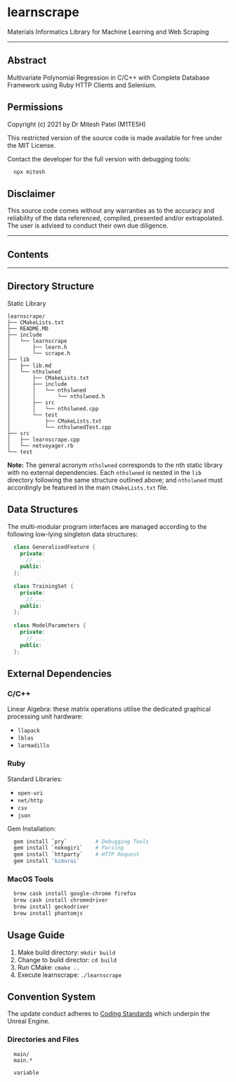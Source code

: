 # learnscrape
Materials Informatics Library for Machine Learning and Web Scraping

----

## Abstract
Multivariate Polynomial Regression in C/C++ with Complete Database Framework using Ruby HTTP Clients and Selenium.

## Permissions
Copyright (c) 2021 by Dr Mitesh Patel (M1TE5H)

This restricted version of the source code is made available for free under the MIT License.

Contact the developer for the full version with debugging tools:
```bash
  npx mitesh
```


## Disclaimer
This source code comes without any warranties as to the accuracy and reliability of the data referenced, compiled, presented and/or extrapolated. The user is advised to conduct their own due diligence.

----

## Contents


----

## Directory Structure
Static Library
```
learnscrape/
├── CMakeLists.txt
├── README.MD
├── include
│   └── learnscrape
│       ├── learn.h
│       └── scrape.h
├── lib
│   ├── lib.md
│   └── nthslwned
│       ├── CMakeLists.txt
│       ├── include
│       │   └── nthslwned
│       │       └── nthslwned.h
│       ├── src
│       │   └── nthslwned.cpp
│       └── test
│           ├── CMakeLists.txt
│           └── nthslwnedTest.cpp
├── src
│   ├── learnscrape.cpp
│   └── netvoyager.rb
└── test
```

**Note:** The general acronym `nthslwned` corresponds to the nth static library with no external dependencies. Each `nthslwned` is nested in the `lib` directory following the same structure outlined above; and `nthslwned` must accordingly be featured in the main `CMakeLists.txt` file.

## Data Structures
The multi-modular program interfaces are managed according to the following low-lying singleton data structures:
```C++
  class GeneralisedFeature {
    private:
      // ...
    public:
  };
  
  class TrainingSet {
    private:
      // ...
    public:
  };
  
  class ModelParameters {
    private:
      // ...
    public:
  };
```



## External Dependencies

### C/C++
Linear Algebra: these matrix operations utilise the dedicated graphical processing unit hardware:
- `llapack`
- `lblas`
- `larmadillo`

### Ruby
Standard Libraries:
- `open-uri`
- `net/http`
- `csv`
- `json`

Gem Installation:
```bash
  gem install `pry`     	# Debugging Tools
  gem install `nokogiri`	# Parsing 
  gem install `httparty`	# HTTP Request
  gem install 'kimurai'
```
### MacOS Tools
```bash
  brew cask install google-chrome firefox
  brew cask install chromedriver
  brew install geckodriver
  brew install phantomjs
```

## Usage Guide
1. Make build directory: `mkdir build`
2. Change to build director: `cd build`
3. Run CMake: `cmake ..`
4. Execute learnscrape: `./learnscrape`

## Convention System
The update conduct adheres to <a href="https://docs.unrealengine.com/4.27/en-US/ProductionPipelines/DevelopmentSetup/CodingStandard/">Coding Standards</a> which underpin the Unreal Engine.
### Directories and Files
```
  main/
  main.*
  
  variable
```
